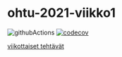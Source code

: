 # ohtu-2021-viikko1

![githubActions](https://github.com/KirillosTY/ohtu-2021-viikko1/actions/workflows/JI.yml/badge.svg) [![codecov](https://codecov.io/gh/KirillosTY/ohtu-2021-viikko1/branch/main/graph/badge.svg?token=V3XK6DQN87)](https://codecov.io/gh/KirillosTY/ohtu-2021-viikko1)


[viikottaiset tehtävät](https://github.com/KirillosTY/Ohjelmistotuotanto-viikottaiset.git)

